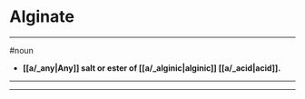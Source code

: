 # Alginate
---
#noun
- **[[a/_any|Any]] salt or ester of [[a/_alginic|alginic]] [[a/_acid|acid]].**
---
---
